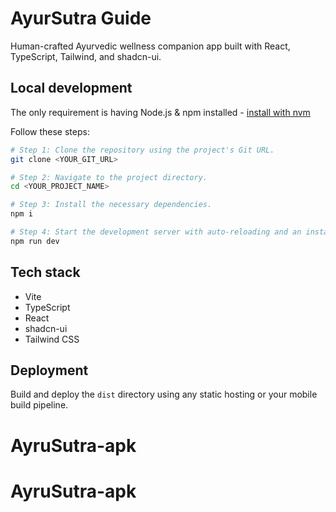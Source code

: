 # AyurSutra Guide

Human-crafted Ayurvedic wellness companion app built with React, TypeScript, Tailwind, and shadcn-ui.

## Local development

The only requirement is having Node.js & npm installed - [install with nvm](https://github.com/nvm-sh/nvm#installing-and-updating)

Follow these steps:

```sh
# Step 1: Clone the repository using the project's Git URL.
git clone <YOUR_GIT_URL>

# Step 2: Navigate to the project directory.
cd <YOUR_PROJECT_NAME>

# Step 3: Install the necessary dependencies.
npm i

# Step 4: Start the development server with auto-reloading and an instant preview.
npm run dev
```

## Tech stack

- Vite
- TypeScript
- React
- shadcn-ui
- Tailwind CSS

## Deployment

Build and deploy the `dist` directory using any static hosting or your mobile build pipeline.
# AyruSutra-apk
# AyruSutra-apk
